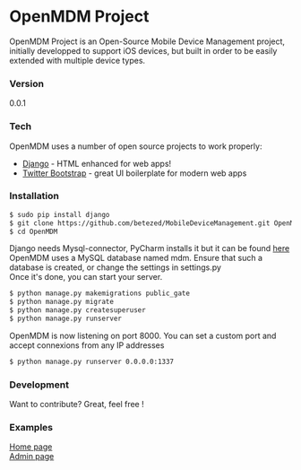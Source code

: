 # OpenMDM Project

OpenMDM Project is an Open-Source Mobile Device Management project, initially developped to support iOS devices, but built in order to be easily extended with multiple device types.

### Version

0.0.1

### Tech

OpenMDM uses a number of open source projects to work properly:

* [Django](https://www.djangoproject.com/) - HTML enhanced for web apps!
* [Twitter Bootstrap](http://twitter.github.com/bootstrap/) - great UI boilerplate for modern web apps

### Installation


```sh
$ sudo pip install django
$ git clone https://github.com/betezed/MobileDeviceManagement.git OpenMDM
$ cd OpenMDM
```

Django needs Mysql-connector, PyCharm installs it but it can be found [here](http://dev.mysql.com/downloads/connector/python/)  
OpenMDM uses a MySQL database named mdm. Ensure that such a database is created, or change the settings in settings.py  
Once it's done, you can start your server.

```sh
$ python manage.py makemigrations public_gate
$ python manage.py migrate
$ python manage.py createsuperuser
$ python manage.py runserver
```
OpenMDM is now listening on port 8000.
You can set a custom port and accept connexions from any IP addresses

```sh
$ python manage.py runserver 0.0.0.0:1337
```


### Development

Want to contribute? Great, feel free !


### Examples

[Home page](http://hackndo.com:8000)  
[Admin page](http://hackndo.com:8000/admin/) 
